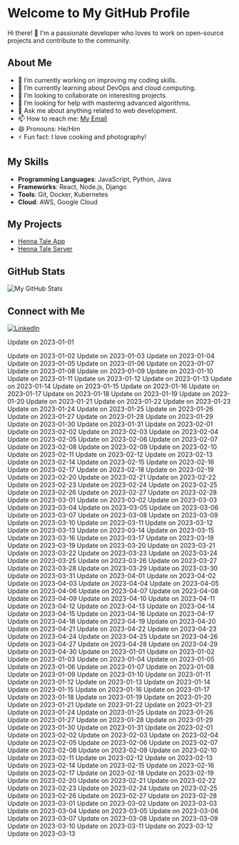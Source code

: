 # Welcome to My GitHub Profile

Hi there! 👋 I'm a passionate developer who loves to work on open-source projects and contribute to the community.

## About Me

- 🔭 I’m currently working on improving my coding skills.
- 🌱 I’m currently learning about DevOps and cloud computing.
- 👯 I’m looking to collaborate on interesting projects.
- 🤔 I’m looking for help with mastering advanced algorithms.
- 💬 Ask me about anything related to web development.
- 📫 How to reach me: [My Email](mailto:srjenisha13@gmail.com)
- 😄 Pronouns: He/Him
- ⚡ Fun fact: I love cooking and photography!

## My Skills

- **Programming Languages**: JavaScript, Python, Java
- **Frameworks**: React, Node.js, Django
- **Tools**: Git, Docker, Kubernetes
- **Cloud**: AWS, Google Cloud

## My Projects

- [Henna Tale App](https://github.com/jenishasanjida/henna-tale)
- [Henna Tale Server](https://github.com/jenishasanjida/henna-server)

## GitHub Stats

![My GitHub Stats](https://github-readme-stats.vercel.app/api?username=jenishasanjida&show_icons=true&theme=radical)

## Connect with Me

[![LinkedIn](https://img.shields.io/badge/LinkedIn-0077B5?style=for-the-badge&logo=linkedin&logoColor=white)](https://www.linkedin.com/in/rahman-sanjida/)
<!-- [![Twitter](https://img.shields.io/badge/Twitter-1DA1F2?style=for-the-badge&logo=twitter&logoColor=white)](https://twitter.com/yourusername) -->Update on 2023-01-01
Update on 2023-01-02
Update on 2023-01-03
Update on 2023-01-04
Update on 2023-01-05
Update on 2023-01-06
Update on 2023-01-07
Update on 2023-01-08
Update on 2023-01-09
Update on 2023-01-10
Update on 2023-01-11
Update on 2023-01-12
Update on 2023-01-13
Update on 2023-01-14
Update on 2023-01-15
Update on 2023-01-16
Update on 2023-01-17
Update on 2023-01-18
Update on 2023-01-19
Update on 2023-01-20
Update on 2023-01-21
Update on 2023-01-22
Update on 2023-01-23
Update on 2023-01-24
Update on 2023-01-25
Update on 2023-01-26
Update on 2023-01-27
Update on 2023-01-28
Update on 2023-01-29
Update on 2023-01-30
Update on 2023-01-31
Update on 2023-02-01
Update on 2023-02-02
Update on 2023-02-03
Update on 2023-02-04
Update on 2023-02-05
Update on 2023-02-06
Update on 2023-02-07
Update on 2023-02-08
Update on 2023-02-09
Update on 2023-02-10
Update on 2023-02-11
Update on 2023-02-12
Update on 2023-02-13
Update on 2023-02-14
Update on 2023-02-15
Update on 2023-02-16
Update on 2023-02-17
Update on 2023-02-18
Update on 2023-02-19
Update on 2023-02-20
Update on 2023-02-21
Update on 2023-02-22
Update on 2023-02-23
Update on 2023-02-24
Update on 2023-02-25
Update on 2023-02-26
Update on 2023-02-27
Update on 2023-02-28
Update on 2023-03-01
Update on 2023-03-02
Update on 2023-03-03
Update on 2023-03-04
Update on 2023-03-05
Update on 2023-03-06
Update on 2023-03-07
Update on 2023-03-08
Update on 2023-03-09
Update on 2023-03-10
Update on 2023-03-11
Update on 2023-03-12
Update on 2023-03-13
Update on 2023-03-14
Update on 2023-03-15
Update on 2023-03-16
Update on 2023-03-17
Update on 2023-03-18
Update on 2023-03-19
Update on 2023-03-20
Update on 2023-03-21
Update on 2023-03-22
Update on 2023-03-23
Update on 2023-03-24
Update on 2023-03-25
Update on 2023-03-26
Update on 2023-03-27
Update on 2023-03-28
Update on 2023-03-29
Update on 2023-03-30
Update on 2023-03-31
Update on 2023-04-01
Update on 2023-04-02
Update on 2023-04-03
Update on 2023-04-04
Update on 2023-04-05
Update on 2023-04-06
Update on 2023-04-07
Update on 2023-04-08
Update on 2023-04-09
Update on 2023-04-10
Update on 2023-04-11
Update on 2023-04-12
Update on 2023-04-13
Update on 2023-04-14
Update on 2023-04-15
Update on 2023-04-16
Update on 2023-04-17
Update on 2023-04-18
Update on 2023-04-19
Update on 2023-04-20
Update on 2023-04-21
Update on 2023-04-22
Update on 2023-04-23
Update on 2023-04-24
Update on 2023-04-25
Update on 2023-04-26
Update on 2023-04-27
Update on 2023-04-28
Update on 2023-04-29
Update on 2023-04-30
Update on 2023-01-01
Update on 2023-01-02
Update on 2023-01-03
Update on 2023-01-04
Update on 2023-01-05
Update on 2023-01-06
Update on 2023-01-07
Update on 2023-01-08
Update on 2023-01-09
Update on 2023-01-10
Update on 2023-01-11
Update on 2023-01-12
Update on 2023-01-13
Update on 2023-01-14
Update on 2023-01-15
Update on 2023-01-16
Update on 2023-01-17
Update on 2023-01-18
Update on 2023-01-19
Update on 2023-01-20
Update on 2023-01-21
Update on 2023-01-22
Update on 2023-01-23
Update on 2023-01-24
Update on 2023-01-25
Update on 2023-01-26
Update on 2023-01-27
Update on 2023-01-28
Update on 2023-01-29
Update on 2023-01-30
Update on 2023-01-31
Update on 2023-02-01
Update on 2023-02-02
Update on 2023-02-03
Update on 2023-02-04
Update on 2023-02-05
Update on 2023-02-06
Update on 2023-02-07
Update on 2023-02-08
Update on 2023-02-09
Update on 2023-02-10
Update on 2023-02-11
Update on 2023-02-12
Update on 2023-02-13
Update on 2023-02-14
Update on 2023-02-15
Update on 2023-02-16
Update on 2023-02-17
Update on 2023-02-18
Update on 2023-02-19
Update on 2023-02-20
Update on 2023-02-21
Update on 2023-02-22
Update on 2023-02-23
Update on 2023-02-24
Update on 2023-02-25
Update on 2023-02-26
Update on 2023-02-27
Update on 2023-02-28
Update on 2023-03-01
Update on 2023-03-02
Update on 2023-03-03
Update on 2023-03-04
Update on 2023-03-05
Update on 2023-03-06
Update on 2023-03-07
Update on 2023-03-08
Update on 2023-03-09
Update on 2023-03-10
Update on 2023-03-11
Update on 2023-03-12
Update on 2023-03-13
